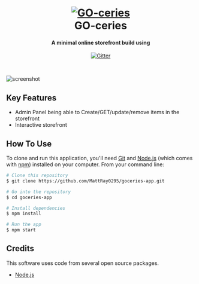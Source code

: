 
<h1 align="center">
  <br>
  <a href="https://goceries.mattray.io"><img src="https://imgur.com/a/jPXWq" alt="GO-ceries"></a>
  <br>
  GO-ceries
  <br>
</h1>

<h4 align="center"> A minimal online storefront build using </h4>

<p align="center">
  <a href="https://badge.fury.io/js/electron-markdownify">
    <img src="https://badge.fury.io/js/electron-markdownify.svg"
         alt="Gitter">
  </a>
</p>
<br>

![screenshot](https://imgur.com/a/qLhHV)

## Key Features

* Admin Panel being able to Create/GET/update/remove items in the storefront
* Interactive storefront


## How To Use

To clone and run this application, you'll need [Git](https://git-scm.com) and [Node.js](https://nodejs.org/en/download/) (which comes with [npm](http://npmjs.com)) installed on your computer. From your command line:

```bash
# Clone this repository
$ git clone https://github.com/MattRay0295/goceries-app.git

# Go into the repository
$ cd goceries-app

# Install dependencies
$ npm install

# Run the app
$ npm start
```


## Credits

This software uses code from several open source packages.

- [Node.js](https://nodejs.org/)
